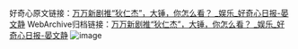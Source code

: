 好奇心原文链接：[万万新剧推“狄仁杰”，大锤，你怎么看？ _娱乐_好奇心日报-晏文静](https://www.qdaily.com/articles/5627.html)
WebArchive归档链接：[万万新剧推“狄仁杰”，大锤，你怎么看？ _娱乐_好奇心日报-晏文静](http://web.archive.org/web/20190623165155/https://www.qdaily.com/articles/5627.html)
![image](http://ww3.sinaimg.cn/large/007d5XDply1g3w8voxmrmj30u02h77wh)